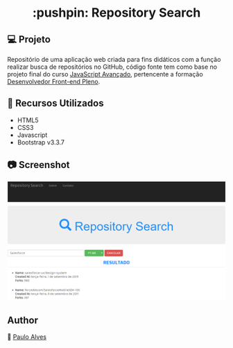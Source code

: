 <h1 align="center">:pushpin: Repository Search</h1>

## :computer: Projeto
Repositório de uma aplicação web criada para fins didáticos com a função realizar busca de repositórios no GitHub, código fonte tem como base no projeto final do curso [JavaScript Avançado](https://www.treinaweb.com.br/curso/javascript-avancado), 
pertencente a formação [Desenvolvedor Front-end Pleno](https://www.treinaweb.com.br/formacao/desenvolvedor-front-end-pleno).

## :wrench: Recursos Utilizados
- HTML5
- CSS3
- Javascript
- Bootstrap v3.3.7

## :camera: Screenshot
![screenshot1](https://github.com/PauloAlves8039/Repository-Search/blob/master/assets/screenshot/screenshot1.png)

## Author
:boy: [Paulo Alves](https://github.com/PauloAlves8039)
